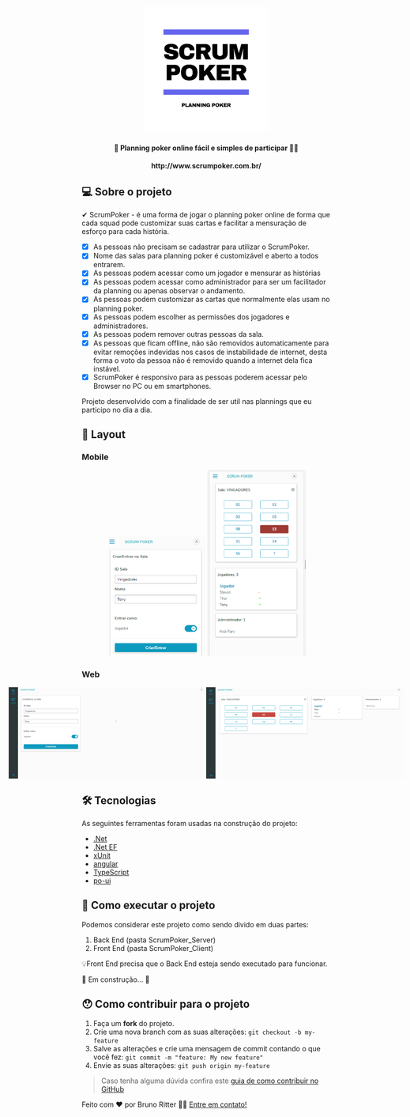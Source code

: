 <h1 align="center">
    <img src="https://github.com/brunoritter123/scrum-poker/blob/master/logo.png"  title="#Scrum Poker" height="250" width="250" alt="Scrum Poker"/>
</h1>


<h4 align="center">🚀 Planning poker online fácil e simples de participar 🐱‍👤</h4>
<h4 align="center">http://www.scrumpoker.com.br/</h4>

## 💻 Sobre o projeto

✔ ScrumPoker - é uma forma de jogar o planning poker online de forma que cada squad pode customizar suas cartas e facilitar a mensuração de esforço para cada história.
- [x] As pessoas não precisam se cadastrar para utilizar o ScrumPoker.
- [x] Nome das salas para planning poker é customizável e aberto a todos entrarem.
- [x] As pessoas podem acessar como um jogador e mensurar as histórias
- [x] As pessoas podem acessar como administrador para ser um facilitador da planning ou apenas observar o andamento.
- [x] As pessoas podem customizar as cartas que normalmente elas usam no planning poker.
- [x] As pessoas podem escolher as permissões dos jogadores e administradores.
- [x] As pessoas podem remover outras pessoas da sala.
- [x] As pessoas que ficam offline, não são removidos automaticamente para evitar remoções indevidas nos casos de instabilidade de internet, desta forma o voto da pessoa não é removido quando a internet dela fica instável.
- [x] ScrumPoker é responsivo para as pessoas poderem acessar pelo Browser no PC ou em smartphones.

<p>Projeto desenvolvido com a finalidade de ser util nas plannings que eu participo no dia a dia.</p>

## 🎨 Layout

### Mobile

<p align="center">
  <img alt="ScrumPoker" title="#ScrumPoker" src="./prints/mobile/home.png" width="200px">

  <img alt="ScrumPoker" title="#ScrumPoker" src="./prints/mobile/sala_jogador.png" width="200px">
</p>

### Web

<p align="center" style="display: flex; align-items: flex-start; justify-content: center;">

  <img alt="ScrumPoker" title="#ScrumPoker" src="./prints/web/home.png" width="400px">
  <img alt="ScrumPoker" title="#ScrumPoker" src="./prints/web/sala_jogador.png" width="400px">
</p>


## 🛠 Tecnologias

As seguintes ferramentas foram usadas na construção do projeto:

- [.Net][.Net]
- [.Net EF][.Net_EF]
- [xUnit][xUnit]
- [angular][angular]
- [TypeScript][typescript]
- [po-ui][po-ui]


## 🚀 Como executar o projeto

Podemos considerar este projeto como sendo divido em duas partes:
1. Back End (pasta ScrumPoker_Server)
2. Front End (pasta ScrumPoker_Client)

💡Front End precisa que o Back End esteja sendo executado para funcionar.
<p>🚧 Em construção... 🚧</p>

## 😯 Como contribuir para o projeto

1. Faça um **fork** do projeto.
2. Crie uma nova branch com as suas alterações: `git checkout -b my-feature`
3. Salve as alterações e crie uma mensagem de commit contando o que você fez: `git commit -m "feature: My new feature"`
4. Envie as suas alterações: `git push origin my-feature`
> Caso tenha alguma dúvida confira este [guia de como contribuir no GitHub](https://github.com/firstcontributions/first-contributions)


Feito com ❤️ por Bruno Ritter 👋🏽 [Entre em contato!](https://www.linkedin.com/in/brunoritter/)

[.Net]: https://dotnet.microsoft.com/download/dotnet/5.0
[.Net_EF]: https://docs.microsoft.com/pt-br/ef/
[xUnit]: https://xunit.net/
[po-ui]: https://po-ui.io/
[angular]: https://angular.io/guide/language-service
[typescript]: https://www.typescriptlang.org/
